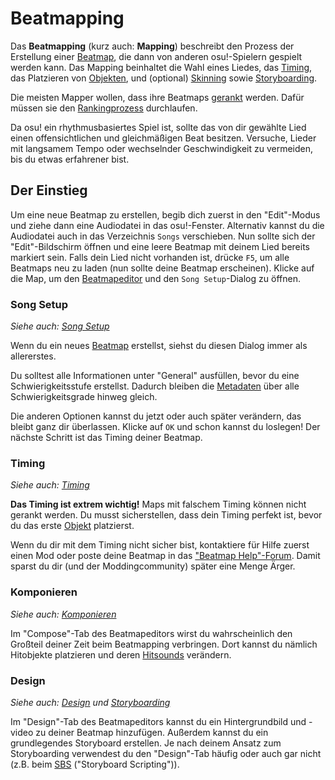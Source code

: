 # Beatmapping

Das **Beatmapping** (kurz auch: **Mapping**) beschreibt den Prozess der Erstellung einer [Beatmap](/wiki/Beatmap), die dann von anderen osu!-Spielern gespielt werden kann. Das Mapping beinhaltet die Wahl eines Liedes, das [Timing](/wiki/Client/Beatmap_editor/Timing), das Platzieren von [Objekten](/wiki/Gameplay/Hit_object), und (optional) [Skinning](/wiki/Skinning) sowie [Storyboarding](/wiki/Storyboard#erstellen-eines-storyboards).

Die meisten Mapper wollen, dass ihre Beatmaps [gerankt](/wiki/Beatmap) werden. Dafür müssen sie den [Rankingprozess](/wiki/Beatmap_ranking_procedure) durchlaufen.

Da osu! ein rhythmusbasiertes Spiel ist, sollte das von dir gewählte Lied einen offensichtlichen und gleichmäßigen Beat besitzen. Versuche, Lieder mit langsamem Tempo oder wechselnder Geschwindigkeit zu vermeiden, bis du etwas erfahrener bist.

## Der Einstieg

Um eine neue Beatmap zu erstellen, begib dich zuerst in den "Edit"-Modus und ziehe dann eine Audiodatei in das osu!-Fenster. Alternativ kannst du die Audiodatei auch in das Verzeichnis `Songs` verschieben. Nun sollte sich der "Edit"-Bildschirm öffnen und eine leere Beatmap mit deinem Lied bereits markiert sein. Falls dein Lied nicht vorhanden ist, drücke `F5`, um alle Beatmaps neu zu laden (nun sollte deine Beatmap erscheinen). Klicke auf die Map, um den [Beatmapeditor](/wiki/Client/Beatmap_editor) und den `Song Setup`-Dialog zu öffnen.

### Song Setup

*Siehe auch: [Song Setup](/wiki/Client/Beatmap_editor/Song_Setup)*

Wenn du ein neues [Beatmap](/wiki/Beatmap) erstellst, siehst du diesen Dialog immer als allererstes.

Du solltest alle Informationen unter "General" ausfüllen, bevor du eine Schwierigkeitsstufe erstellst. Dadurch bleiben die [Metadaten](/wiki/Beatmap/Difficulty) über alle Schwierigkeitsgrade hinweg gleich.

Die anderen Optionen kannst du jetzt oder auch später verändern, das bleibt ganz dir überlassen. Klicke auf `OK` und schon kannst du loslegen! Der nächste Schritt ist das Timing deiner Beatmap.

### Timing

*Siehe auch: [Timing](/wiki/Client/Beatmap_editor/Timing)*

**Das Timing ist extrem wichtig!** Maps mit falschem Timing können nicht gerankt werden. Du musst sicherstellen, dass dein Timing perfekt ist, bevor du das erste [Objekt](/wiki/Gameplay/Hit_object) platzierst.

Wenn du dir mit dem Timing nicht sicher bist, kontaktiere für Hilfe zuerst einen Mod oder poste deine Beatmap in das ["Beatmap Help"-Forum](https://osu.ppy.sh/community/forums/10). Damit sparst du dir (und der Moddingcommunity) später eine Menge Ärger.

### Komponieren

*Siehe auch: [Komponieren](/wiki/Client/Beatmap_editor/Compose)*

Im "Compose"-Tab des Beatmapeditors wirst du wahrscheinlich den Großteil deiner Zeit beim Beatmapping verbringen. Dort kannst du nämlich Hitobjekte platzieren und deren [Hitsounds](/wiki/Beatmapping/Hitsound) verändern.

### Design

*Siehe auch: [Design](/wiki/Client/Beatmap_editor/Design) und [Storyboarding](/wiki/Storyboard#erstellen-eines-storyboards)*

Im "Design"-Tab des Beatmapeditors kannst du ein Hintergrundbild und -video zu deiner Beatmap hinzufügen. Außerdem kannst du ein grundlegendes Storyboard erstellen. Je nach deinem Ansatz zum Storyboarding verwendest du den "Design"-Tab häufig oder auch gar nicht (z.B. beim [SBS](/wiki/Storyboard/Scripting) ("Storyboard Scripting")).

